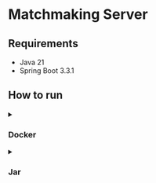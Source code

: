 # Matchmaking Server


## Requirements

- Java 21
- Spring Boot 3.3.1

## How to run

<details close>
  <summary>
    <h3>
      Docker    
    </h3>
  </summary>

To run the application, ensure that Docker is installed on your machine.
Then, execute the commands in the specified order.
1. **Create match-making folder in your machine**


2. **Create and copy the .env file into the match-making folder**

   .env file content

 ```.env
   DB_URL=<your-databse-url>
   DB_USERNAME=<your-databse-username>
   DB_PASSWORD=<your-databse-password>
   SECURITY_TOKEN_ACCESS_SECRET_KEY=<repalce-with-generated-secret-koy-for-access-token>
   SECURITY_TOKEN_ACCESS_TIME=<access-token-valid-time-in-millieseconds>
   SECURITY_TOKEN_REFRESH_SECRET_KEY=<repalce-with-generated-secret-koy-for-refresh-token>
   SECURITY_TOKEN_REFRESH_TIME=<refresht-token-valid-time-in-millieseconds>
```

3. **Pull the Docker Image**

```sh
  docker pull nazarovv2/match-making:latest
```

4. **Start the Application**

```sh
  docker-compose up -d match-making-app
```

</details>

<details close>
  <summary>
    <h3>
      Jar    
    </h3>
  </summary>
    
1. **Clone the repository:**

    ```sh
    git clone https://github.com/nazarovctrl/match-making.git
    cd match-making
    ```
2. **Paste the .env file into  match-making folder**

    .env file content
   
    ```.env
    DB_URL=<your-databse-url>
    DB_USERNAME=<your-databse-username>
    DB_PASSWORD=<your-databse-password>
    SECURITY_TOKEN_ACCESS_SECRET_KEY=<repalce-with-generated-secret-koy-for-access-token>
    SECURITY_TOKEN_ACCESS_TIME=<access-token-valid-time-in-millieseconds>
    SECURITY_TOKEN_REFRESH_SECRET_KEY=<repalce-with-generated-secret-koy-for-refresh-token>
    SECURITY_TOKEN_REFRESH_TIME=<refresht-token-valid-time-in-millieseconds>
    ```
4. **Build the project:**

    Use Maven to build the project.

    ```sh
    mvn clean install
    ```

5. **Run the application:**

    To run the application, make sure you have Java 21 installed
    
    ```sh
    java -jar target/match-making-0.0.1-SNAPSHOT.jar
    ```

</details>
